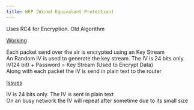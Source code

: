 ```yaml
---
title: WEP (Wired Equivalent Protection)
---
```


Uses RC4 for Encryption. Old Algorithm

<u>Working</u>
  
Each packet send over the air is encrypted using an Key Stream  
An Random IV is used to generate the key stream. The IV is 24 bits only  
IV(24 bit) + Password = Key Stream (Used to Encrypt Data)  
Along with each packet the IV is send in plain text to the router

<u>Issues</u>
  
IV is 24 bits only. The IV is sent in plain text  
On an busy network the IV will repeat after sometime due to its small size